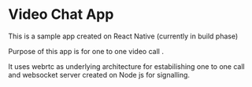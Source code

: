 # Video Chat App

This is a sample app created on React Native (currently in build phase) 

Purpose of this app is for one to one video call .

It uses webrtc as underlying architecture for estabilishing one to one call and websocket server created on Node js for signalling.
